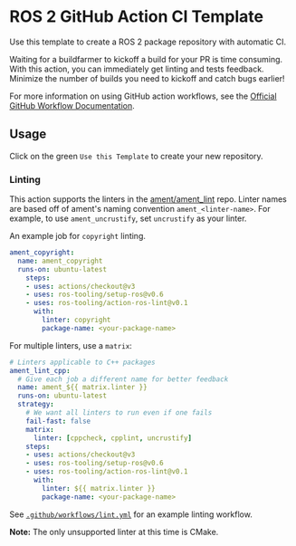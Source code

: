 # ROS 2 GitHub Action CI Template

Use this template to create a ROS 2 package repository with automatic CI.

Waiting for a buildfarmer to kickoff a build for your PR is time consuming.
With this action, you can immediately get linting and tests feedback.
Minimize the number of builds you need to kickoff and catch bugs earlier!

For more information on using GitHub action workflows, see the
[Official GitHub Workflow Documentation].

## Usage

Click on the green `Use this Template` to create your new repository.

### Linting

This action supports the linters in the [ament/ament_lint] repo.
Linter names are based off of ament's naming convention `ament_<linter-name>`.
For example, to use `ament_uncrustify`, set `uncrustify` as your linter.

An example job for `copyright` linting.

```yaml
ament_copyright:
  name: ament_copyright
  runs-on: ubuntu-latest
    steps:
    - uses: actions/checkout@v3
    - uses: ros-tooling/setup-ros@v0.6
    - uses: ros-tooling/action-ros-lint@v0.1
      with:
        linter: copyright
        package-name: <your-package-name>
```

For multiple linters, use a `matrix`:

```yaml
# Linters applicable to C++ packages
ament_lint_cpp:
  # Give each job a different name for better feedback
  name: ament_${{ matrix.linter }}
  runs-on: ubuntu-latest
  strategy:
    # We want all linters to run even if one fails
    fail-fast: false
    matrix:
      linter: [cppcheck, cpplint, uncrustify]
    steps:
    - uses: actions/checkout@v3
    - uses: ros-tooling/setup-ros@v0.6
    - uses: ros-tooling/action-ros-lint@v0.1
      with:
        linter: ${{ matrix.linter }}
        package-name: <your-package-name>
```

See [`.github/workflows/lint.yml`] for an example linting workflow.

**Note:** The only unsupported linter at this time is CMake.

[Official GitHub Workflow Documentation]: https://help.github.com/en/actions/automating-your-workflow-with-github-actions/workflow-syntax-for-github-actions
[ament/ament_lint]: https://github.com/ament/ament_lint/tree/eloquent
[`.github/workflows/lint.yml`]: .github/workflows/lint.yml
